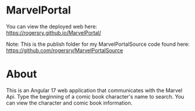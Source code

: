# MarvelPortal

You can view the deployed web here: https://rogersry.github.io/MarvelPortal/

Note:  This is the publish folder for my MarvelPortalSource code found here:  https://github.com/rogersry/MarvelPortalSource

# About

This is an Angular 17 web application that communicates with the Marvel Api.  Type the beginning of a comic book character's name to search.  You can view the character and comic book information.
